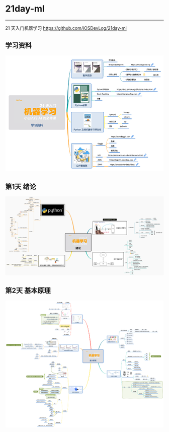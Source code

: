 # 21day-ml
---

21 天入门机器学习 <https://github.com/iOSDevLog/21day-ml>

## 学习资料

![](images/0.学习资料.png)

## 第1天 绪论

![](images/1.绪论.png)


## 第2天 基本原理

![](images/2.基本原理.png)

